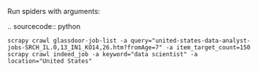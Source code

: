 Run spiders with arguments:

.. sourcecode:: python

    scrapy crawl glassdoor-job-list -a query="united-states-data-analyst-jobs-SRCH_IL.0,13_IN1_KO14,26.htm?fromAge=7" -a item_target_count=150
    scrapy crawl indeed_job -a keyword="data scientist" -a location="United States"

